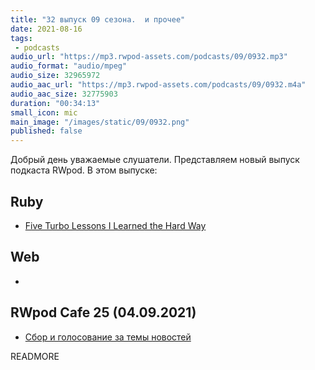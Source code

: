 ```yaml
---
title: "32 выпуск 09 сезона.  и прочее"
date: 2021-08-16
tags:
 - podcasts
audio_url: "https://mp3.rwpod-assets.com/podcasts/09/0932.mp3"
audio_format: "audio/mpeg"
audio_size: 32965972
audio_aac_url: "https://mp3.rwpod-assets.com/podcasts/09/0932.m4a"
audio_aac_size: 32775903
duration: "00:34:13"
small_icon: mic
main_image: "/images/static/09/0932.png"
published: false
---
```


Добрый день уважаемые слушатели. Представляем новый выпуск подкаста RWpod. В этом выпуске:

## Ruby

 - [Five Turbo Lessons I Learned the Hard Way](https://www.viget.com/articles/five-turbo-lessons-i-learned-the-hard-way/)

## Web

 - []()

## RWpod Cafe 25 (04.09.2021)

 - [Сбор и голосование за темы новостей](https://github.com/rwpod/cafe-discussions/discussions/10)


READMORE
